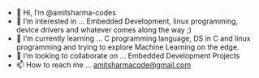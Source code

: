 - 👋 Hi, I’m @amitsharma-codes
- 👀 I’m interested in ... Embedded Development, linux programming, device drivers and whatever comes along the way ;)
- 🌱 I’m currently learning ... C programming language, DS in C and linux programming and trying to explore Machine Learning on the edge. 
- 💞️ I’m looking to collaborate on ... Embedded Development Projects
- 📫 How to reach me ... amitsharmacode@gmail.com

<!---
amitsharma-codes/amitsharma-codes is a ✨ special ✨ repository because its `README.md` (this file) appears on your GitHub profile.
You can click the Preview link to take a look at your changes.
--->
